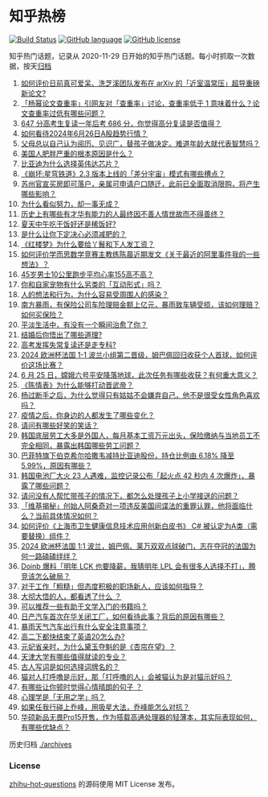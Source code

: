 # 知乎热榜
[![Build Status](https://github.com/ToWeLong/zhihu-hot-questions/workflows/CI/badge.svg)](https://github.com/ToWeLong/zhihu-hot-questions/actions)
[![GitHub language](https://img.shields.io/badge/language-golang-orange.svg)](https://golang.org/)
[![GitHub license](https://img.shields.io/github/license/ToWeLong/zhihu-hot-questions)](https://github.com/ToWeLong/zhihu-hot-questions/blob/main/LICENSE)

知乎热门话题，记录从 2020-11-29 日开始的知乎热门话题。每小时抓取一次数据，按天[归档](./archives)

<!-- BEGIN -->

1. [如何评价日前真可爱呆、洗芝溪团队发布在 arXiv 的「近室温常压」超导重磅新论文?](https://www.zhihu.com/question/659946224)
1. [「杨幂论文查重率」引网友对「查重率」讨论，查重率低于 1 意味着什么？论文查重率过低有哪些问题？](https://www.zhihu.com/question/659852076)
1. [647 分高考生复读一年后考 686 分，你觉得高分复读是否值得？](https://www.zhihu.com/question/613478311)
1. [如何看待2024年6月26日A股趋势行情？](https://www.zhihu.com/question/659861876)
1. [父母总以自己认为阅历、见识广，替孩子做决定。难道年龄大就代表智慧吗？](https://www.zhihu.com/question/659838670)
1. [美国人肥胖严重的根本原因是什么？](https://www.zhihu.com/question/27564352)
1. [比亚迪为什么选择英伟达芯片？](https://www.zhihu.com/question/659704295)
1. [《崩坏:星穹铁道》2.3 版本上线的「差分宇宙」模式有哪些槽点？](https://www.zhihu.com/question/659951203)
1. [苏州官宣买房即可落户，亲属可申请户口随迁，此前已全面取消限购，将产生哪些影响？](https://www.zhihu.com/question/659901912)
1. [为什么看似努力，却一事无成？](https://www.zhihu.com/question/659718974)
1. [历史上有哪些有才华有能力的人最终因不善人情世故而不得善终？](https://www.zhihu.com/question/659357347)
1. [夏天中午吃干饭好还是稀饭好?](https://www.zhihu.com/question/659453313)
1. [是什么让你下定决心必须减肥的？](https://www.zhihu.com/question/659698623)
1. [《红楼梦》为什么要给丫鬟和下人发工资？](https://www.zhihu.com/question/656735704)
1. [如何评价学而思数学竞赛主教练陈晨近期发文《关于最近的阿里事件我的一些想法》？](https://www.zhihu.com/question/659836746)
1. [45岁男士10公里跑步平均心率155高不高？](https://www.zhihu.com/question/659018139)
1. [你和自家宠物有什么另类的「互动形式」吗？](https://www.zhihu.com/question/657776990)
1. [人的想法和行为，为什么容易受周围人的感染？](https://www.zhihu.com/question/658297844)
1. [南方暴雨，有保险公司车险理赔金额上亿元，暴雨致车辆受损，该如何理赔？如何买保险？](https://www.zhihu.com/question/659944468)
1. [平淡生活中，有没有一个瞬间治愈了你？](https://www.zhihu.com/question/659787463)
1. [结婚后你悟出了哪些道理?](https://www.zhihu.com/question/659949541)
1. [高考发挥失常复读还是走专科?](https://www.zhihu.com/question/659791277)
1. [2024 欧洲杯法国 1-1 波兰小组第二晋级，姆巴佩回归收获个人首球，如何评价这场比赛？](https://www.zhihu.com/question/659867358)
1. [6 月 25 日，嫦娥六号平安降落地球，此次任务有哪些收获？有何重大意义？](https://www.zhihu.com/question/659859962)
1. [《陈情表》为什么能够打动晋武帝？](https://www.zhihu.com/question/654468108)
1. [杨过断手之后，为什么觉得只有姑姑不会嫌弃自己，他不是很受女性角色喜欢吗？](https://www.zhihu.com/question/657165570)
1. [疫情之后，你身边的人都发生了哪些变化？](https://www.zhihu.com/question/659478012)
1. [请问有哪些好笑的笑话？](https://www.zhihu.com/question/658173825)
1. [韩国底层劳工大多是外国人，每月基本工资万元出头，保险缴纳与当地员工不完全相同，暴露出韩国哪些劳工问题？](https://www.zhihu.com/question/659945370)
1. [巴菲特旗下伯克希尔哈撒韦减持比亚迪股份，持仓比例由 6.18% 降至 5.99%，原因有哪些？](https://www.zhihu.com/question/659901894)
1. [韩国电池厂大火 23 人遇难，监控记录公布「起火点 42 秒内 4 次爆炸」，暴露了哪些问题？](https://www.zhihu.com/question/659908406)
1. [请问没有人帮忙带孩子的情况下，都怎么处理孩子上小学接送的问题？](https://www.zhihu.com/question/655353628)
1. [「维基揭秘」创始人阿桑奇对一项违反美国间谍法的重罪认罪，他将面临什么？当前具体情况如何？](https://www.zhihu.com/question/659832622)
1. [如何评价《上海市卫生健康信息技术应用创新白皮书》 C# 被认定为A类（需要替换）组件？](https://www.zhihu.com/question/659893694)
1. [2024 欧洲杯法国 1:1 波兰，姆巴佩、莱万双双点球破门，志在夺冠的法国为何一路磕磕绊绊？](https://www.zhihu.com/question/659921067)
1. [Doinb 爆料「明年 LCK 也要降薪，我猜明年 LPL 会有很多人选择不打」，腾竞该怎么破局？](https://www.zhihu.com/question/659879075)
1. [对于工作「粗糙」但态度积极的职场新人，应该如何指导？](https://www.zhihu.com/question/658821442)
1. [大彻大悟的人，都看透了什么 ？](https://www.zhihu.com/question/659733012)
1. [可以推荐一些有助于文学入门的书籍吗？](https://www.zhihu.com/question/659280739)
1. [日产汽车首次在华关闭工厂，如何看待此事？背后的原因有哪些？](https://www.zhihu.com/question/659894882)
1. [暴雨天气汽车出行有什么安全注意事项？](https://www.zhihu.com/question/659673155)
1. [高二下都快结束了英语20怎么办?](https://www.zhihu.com/question/656535910)
1. [元妃省亲时，为什么黛玉夺魁的是《杏帘在望》？](https://www.zhihu.com/question/624656107)
1. [天津大学有哪些值得就读的专业？](https://www.zhihu.com/question/326210125)
1. [古人写词是如何选择词牌名的？](https://www.zhihu.com/question/658541555)
1. [猫对人打呼噜是示好，那「打呼噜的人」会被猫认为是对猫示好吗？](https://www.zhihu.com/question/659310565)
1. [有哪些让你顿时觉得心情晴朗的句子 ？](https://www.zhihu.com/question/659700804)
1. [心理学是「无用之学」吗？](https://www.zhihu.com/question/658289243)
1. [如果任我行碰上乔峰，用吸星大法，乔峰能怎么对抗？](https://www.zhihu.com/question/659666423)
1. [华硕新品无畏Pro15开售，作为搭载高通处理器的轻薄本，其实际表现如何，有哪些优缺点？](https://www.zhihu.com/question/659224436)

<!-- END -->

历史归档 [./archives](./archives)


### License
[zhihu-hot-questions](https://github.com/towelong/zhihu-hot-questions) 的源码使用 MIT License 发布。